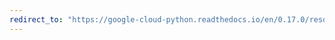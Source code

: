 ```yaml
---
redirect_to: "https://google-cloud-python.readthedocs.io/en/0.17.0/resource-manager-api.html"
---
```


